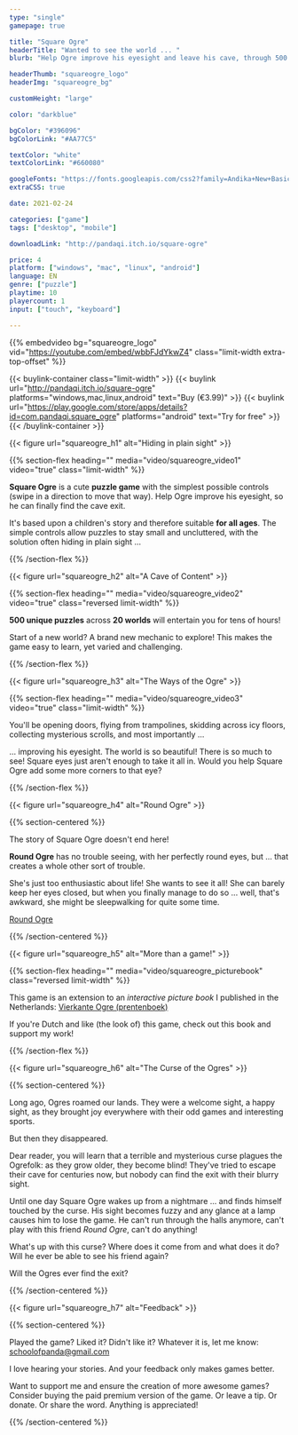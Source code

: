 ```yaml
---
type: "single"
gamepage: true

title: "Square Ogre"
headerTitle: "Wanted to see the world ... "
blurb: "Help Ogre improve his eyesight and leave his cave, through 500 puzzles"

headerThumb: "squareogre_logo"
headerImg: "squareogre_bg"

customHeight: "large"

color: "darkblue"

bgColor: "#396096"
bgColorLink: "#AA77C5"

textColor: "white"
textColorLink: "#660080"

googleFonts: "https://fonts.googleapis.com/css2?family=Andika+New+Basic:ital,wght@0,400;0,700;1,400;1,700&family=Hanalei+Fill&display=swap"
extraCSS: true

date: 2021-02-24

categories: ["game"]
tags: ["desktop", "mobile"]

downloadLink: "http://pandaqi.itch.io/square-ogre"

price: 4
platform: ["windows", "mac", "linux", "android"]
language: EN
genre: ["puzzle"]
playtime: 10
playercount: 1
input: ["touch", "keyboard"]

---
```


{{% embedvideo bg="squareogre_logo" vid="https://youtube.com/embed/wbbFJdYkwZ4" class="limit-width extra-top-offset" %}}

{{< buylink-container class="limit-width" >}}
{{< buylink url="http://pandaqi.itch.io/square-ogre" platforms="windows,mac,linux,android" text="Buy (&euro;3.99)" >}} 
{{< buylink url="https://play.google.com/store/apps/details?id=com.pandaqi.square_ogre" platforms="android" text="Try for free" >}} 
{{< /buylink-container >}}

<!-- Section 1: A Puzzler for Everyone -->
<div class="image-as-heading">
{{< figure url="squareogre_h1" alt="Hiding in plain sight" >}}
</div>

{{% section-flex heading="" media="video/squareogre_video1" video="true" class="limit-width"  %}}

**Square Ogre** is a cute **puzzle game** with the simplest possible controls (swipe in a direction to move that way). Help Ogre improve his eyesight, so he can finally find the cave exit.

It's based upon a children's story and therefore suitable **for all ages**. The simple controls allow puzzles to stay small and uncluttered, with the solution often hiding in plain sight ...

{{% /section-flex %}}

<!-- Section 2: A Cave of Content -->
<div class="image-as-heading">
{{< figure url="squareogre_h2" alt="A Cave of Content" >}}
</div>

{{% section-flex heading="" media="video/squareogre_video2" video="true" class="reversed limit-width" %}}

**500 unique puzzles** across **20 worlds** will entertain you for tens of hours!

Start of a new world? A brand new mechanic to explore! This makes the game easy to learn, yet varied and challenging.

{{% /section-flex %}}

<!-- Section 3: The Ways of the Ogre -->
<div class="image-as-heading">
{{< figure url="squareogre_h3" alt="The Ways of the Ogre" >}}
</div>

{{% section-flex heading="" media="video/squareogre_video3" video="true" class="limit-width" %}}

You'll be opening doors, flying from trampolines, skidding across icy floors, collecting mysterious scrolls, and most importantly ... 

... improving his eyesight. The world is so beautiful! There is so much to see! Square eyes just aren't enough to take it all in. Would you help Square Ogre add some more corners to that eye?

{{% /section-flex %}}

<!-- Section 4: Round Ogre -->
<div class="image-as-heading">
{{< figure url="squareogre_h4" alt="Round Ogre" >}}
</div>

{{% section-centered %}}

The story of Square Ogre doesn't end here! 

**Round Ogre** has no trouble seeing, with her perfectly round eyes, but ... that creates a whole other sort of trouble.

She's just too enthusiastic about life! She wants to see it all! She can barely keep her eyes closed, but when you finally manage to do so ... well, that's awkward, she might be sleepwalking for quite some time.

[Round Ogre](https://pandaqi.com/round-ogre)

{{% /section-centered %}}

<!-- Section 5: More than a game! (Picturebook) -->
<div class="image-as-heading">
{{< figure url="squareogre_h5" alt="More than a game!" >}}
</div>

{{% section-flex heading="" media="video/squareogre_picturebook" class="reversed limit-width" %}}

This game is an extension to an _interactive picture book_ I published in the Netherlands: [Vierkante Ogre (prentenboek)](https://nietdathetuitmaakt.nl/boeken/vierkante-ogre)

If you're Dutch and like (the look of) this game, check out this book and support my work!

{{% /section-flex %}}

<!-- Section 6: The Curse of the Ogres -->
<div class="image-as-heading">
{{< figure url="squareogre_h6" alt="The Curse of the Ogres" >}}
</div>

{{% section-centered %}}

Long ago, Ogres roamed our lands. They were a welcome sight, a happy sight, as they brought joy everywhere with their odd games and interesting sports.

But then they disappeared.

Dear reader, you will learn that a terrible and mysterious curse plagues the Ogrefolk: as they grow older, they become blind! They've tried to escape their cave for centuries now, but nobody can find the exit with their blurry sight.

Until one day Square Ogre wakes up from a nightmare ... and finds himself touched by the curse. His sight becomes fuzzy and any glance at a lamp causes him to lose the game. He can't run through the halls anymore, can't play with this friend _Round Ogre_, can't do anything!

What's up with this curse? Where does it come from and what does it do? Will he ever be able to see his friend again?

Will the Ogres ever find the exit?

{{% /section-centered %}}

<!-- Section 7: Feedback -->
<div class="image-as-heading">
{{< figure url="squareogre_h7" alt="Feedback" >}}
</div>

{{% section-centered %}}

Played the game? Liked it? Didn't like it? Whatever it is, let me know: [schoolofpanda@gmail.com](mailto:schoolofpanda@gmail.com)

I love hearing your stories. And your feedback only makes games better.

Want to support me and ensure the creation of more awesome games? Consider buying the paid premium version of the game. Or leave a tip. Or donate. Or share the word. Anything is appreciated!

{{% /section-centered %}}